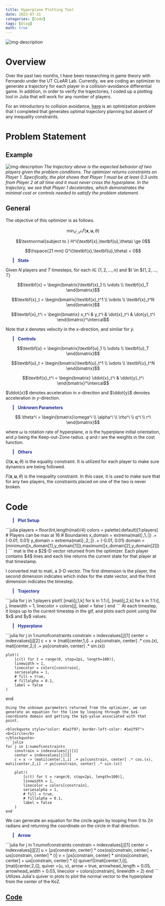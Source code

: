 ```yaml
---
title: Hyperplane Plotting Tool
date: 2023-07-31
categories: [Code]
tags: [blog]
math: true
---
```

![img-description](../../images/hyperplane_3p.gif)

# Overview

Over the past two months, I have been researching in game theory with Fernando under the UT CLeAR Lab. Currently, we are coding an optimizer to generate a trajectory for each player in a collision-avoidance differential game. In addition, in order to verify the trajectories, I coded up a plotting tool in Julia that will work for any number of players.

For an introductory to collision avoidance, [here](../post-3) is an optimization problem that I completed that generates optimal trajectory planning but absent of any inequality constraints.

# Problem Statement
## Example
![img-description](../../images/hyperplane_2p.gif)
_The trajectory above is the expected behavior of two players given the problem conditions. The optimizer returns constraints on Player $1$. Specifically, the plot shows that Player $1$ must be at least $0.3$ units from Player $2$ at all time and it must never cross the hyperplane. In the trajectory, we see that Player $1$ decelerates, which demonstrates the minimal cost or controls needed to satisfy the problem statement._

## General
The objective of this optimizer is as follows.

$$\min_{x^i,u^i} J^i(\textbf{x},\textbf{u},\theta)$$

$$\textnormal{subject to } H^i(\textbf{x},\textbf{u},\theta) \ge 0$$

$$\hspace{21 mm} G^i(\textbf{x},\textbf{u},\theta) = 0$$

<blockquote style="color: #1e2f97; border-left-color: #1e2f97">
<b>State</b>
</blockquote>

Given $N$ players and $T$ timesteps, for each $i \in$ {$1,2,\dots, n$} and $t \in ${$1,2,\dots, T$}


$$\textbf{x} = \begin{bmatrix}\textbf{x}_1 \\ \vdots \\ \textbf{x}_T \end{bmatrix}$$


$$\textbf{x}_t = \begin{bmatrix}\textbf{x}_t^1 \\ \vdots \\ \textbf{x}_t^N \end{bmatrix}$$

$$\textbf{x}_t^i = \begin{bmatrix} x_t^i & y_t^i & \dot{x}_t^i & \dot{y}_t^i \end{bmatrix}^\intercal$$

Note that $\dot{x}$ denotes velocity in the $x$-direction, and similar for $\dot{y}$.

<blockquote style="color: #1e2f97; border-left-color: #1e2f97">
<b>Controls</b>
</blockquote>

$$\textbf{u} = \begin{bmatrix}\textbf{u}_1 \\ \vdots \\ \textbf{u}_T \end{bmatrix}$$

$$\textbf{u}_t = \begin{bmatrix}\textbf{u}_t^1 \\ \vdots \\ \textbf{u}_t^N \end{bmatrix}$$

$$\textbf{x}_t^i = \begin{bmatrix} \ddot{x}_t^i & \ddot{y}_t^i \end{bmatrix}^\intercal$$

$\ddot{x}$ denotes acceleration in $x$-direction and $\ddot{y}$ denotes acceleration in $y$-direction.

<blockquote style="color: #1e2f97; border-left-color: #1e2f97">
<b>Unknown Parameters</b>
</blockquote>

$$ \theta^i = \begin{bmatrix}\omega^i \\ \alpha^i \\ \rho^i \\ q^i \\ r^i \end{bmatrix}$$

where $\omega$ is rotation rate of hyperplane, $\alpha$ is the hyperplane initial orientation, and $\rho$ being the Keep-out-Zone radius. $q$ and $r$ are the weights in the cost function.

<blockquote style="color: #1e2f97; border-left-color: #1e2f97">
<b>Others</b>
</blockquote>

$G(\textbf{x},\textbf{u},\theta)$ is the equality constraint. It is utilized for each player to make sure dynamics are being followed.

$F(\textbf{x},\textbf{u},\theta)$ is the inequality constraint. In this case, it is used to make sure that for any two players, the constraints placed on one of the two is never broken.

# Code

<blockquote style="color: #1e2f97; border-left-color: #1e2f97">
<b>Plot Setup</b>
</blockquote>
```julia
    players = floor(Int,length(mat)/4)
    colors = palette(:default)[1:players] # Players can be max at 16
    # Boundaries
    x_domain = extrema(mati[:,1,:]) .+ (-0.01, 0.01)
    y_domain = extrema(mati[:,2,:]) .+ (-0.01, 0.01)
    domain  = [minimum([x_domain[1],y_domain[1]]),maximum([x_domain[2],y_domain[2]])]
```
mat is the a $2$-D vector returned from the optimizer. Each player contains $4$ lines and each line returns the current state for that player at that timestamp. 

I converted mat to mati, a $3$-D vector. The first dimension is the player, the second dimension indicates which index for the state vector, and the third dimension indicates the timestep.
<blockquote style="color: #1e2f97; border-left-color: #1e2f97">
<b>Trajectory</b>
</blockquote> 
```julia
for j in 1:players
    plot!(
            [mati[j,1,k] for k in 1:1:i],
            [mati[j,2,k] for k in 1:1:i],
            j,
            linewidth = 1,
            linecolor = colors[j],
            label = false
         )
end
```
At each timestep, it loops up to the current timestep in the gif, and plots each point using the $x$ and $y$ values.

<blockquote style="color: #1e2f97; border-left-color: #1e2f97">
<b>Hyperplane</b>
</blockquote> 
```julia
for j in 1:numofconstraints
    constrain = indexvalues[j][1]
    center = indexvalues[j][2]
    c = x -> (mati[center,1,i] .+ ρs[constrain, center] .* cos.(x), mati[center,2,i] .+ ρs[constrain, center] .* sin.(x)) 
    
    plot!(
        [c(t) for t = range(0, stop=2pi, length=100)],
        linewidth = 1,
        linecolor = colors[constrain],
        seriesalpha = 1,
        # fill = true,
        # fillalpha = 0.1,
        label = false
    )
end
```
Using the unknown parameters returned from the optimizer, we can generate an equation for the line by looping through the $x$-coordinate domain and getting the $y$-yalue associated with that point.

<blockquote style="color: #1e2f97; border-left-color: #1e2f97">
<b>Circle</b>
</blockquote> 
```julia
for j in 1:numofconstraints
    constrain = indexvalues[j][1]
    center = indexvalues[j][2]
    c = x -> (mati[center,1,i] .+ ρs[constrain, center] .* cos.(x), mati[center,2,i] .+ ρs[constrain, center] .* sin.(x)) 
    
    plot!(
        [c(t) for t = range(0, stop=2pi, length=100)],
        linewidth = 1,
        linecolor = colors[constrain],
        seriesalpha = 1,
        # fill = true,
        # fillalpha = 0.1,
        label = false
    )
end
```
We can generate an equation for the circle again by looping from $0$ to $2\pi$ radians and returning the coordinate on the circle in that direction.

<blockquote style="color: #1e2f97; border-left-color: #1e2f97">
<b>Arrow</b>
</blockquote> 
```julia
for j in 1:numofconstraints
    constrain = indexvalues[j][1]
    center = indexvalues[j][2]
    u = [ρs[constrain, center] * cos(αs[constrain, center] + ωs[constrain, center] * i)]
    v = [ρs[constrain, center] * sin(αs[constrain, center] + ωs[constrain, center] * i)]
    quiver!([mati[center,1,i]], [mati[center,2,i]], quiver =(u, v), arrow = true, arrowhead_length = 0.05, arrowhead_width = 0.03, linecolor = colors[constrain], linewidth = 2)
end
```
Utilizes Julia's quiver in plots to plot the normal vector to the hyperplane from the center of the KoZ.

## [Code](https://github.com/Rich-Nyan/hyperplane/blob/main/main.jl)

